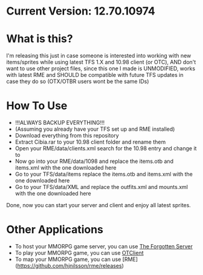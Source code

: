 Current Version: 12.70.10974
=============

What is this?
=============

I'm releasing this just in case someone is interested into working with new items/sprites while using latest TFS 1.X and 10.98 client (or OTC),
AND don't want to use other project files, since this one I made is UNMODIFIED, works with latest RME
and SHOULD be compatible with future TFS updates in case they do so (OTX/OTBR users wont be the same IDs)


How To Use
=============

- !!!ALWAYS BACKUP EVERYTHING!!!
- (Assuming you already have your TFS set up and RME installed)
- Download everything from this repository
- Extract Cibia.rar to your 10.98 client folder and rename them
- Open your RME/data/clients.xml search for the 10.98 entry and change it to <data format="10.57" dat="0x4A10" spr="0x59E48E02"/>
- Now go into your RME/data/1098 and replace the items.otb and items.xml with the one downloaded here
- Go to your TFS/data/items replace the items.otb and items.xml with the one downloaded here
- Go to your TFS/data/XML and replace the outfits.xml and mounts.xml  with the one downloaded here

Done, now you can start your server and client and enjoy all latest sprites.


Other Applications
==========

* To host your MMORPG game server, you can use [The Forgotten Server](https://github.com/otland/forgottenserver)
* To play your MMORPG game, you can use [OTClient](https://github.com/edubart/otclient)
* To map your MMORPG game, you can use [RME] (https://github.com/hjnilsson/rme/releases)
